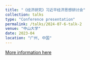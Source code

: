 ```yaml
---
title: "《经济研究》习近平经济思想研讨会"
collection: talks
type: "Conference presentation"
permalink: /talks/2024-07-6-talk-2
venue: "中山大学"
date: 2023-04
location: "广州, 中国"
---
```


[More information here](https://www.econometricsociety.org/event_papers/view/271/168)


